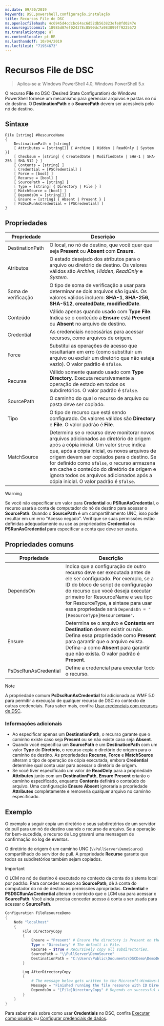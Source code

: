 ```yaml
---
ms.date: 09/20/2019
keywords: DSC,powershell,configuração,instalação
title: Recursos File de DSC
ms.openlocfilehash: 4c6945d4cdcbc64ac6d52db563823efe8fd0247e
ms.sourcegitcommit: 18985d07ef024378c8590dc7a983099ff9225672
ms.translationtype: HT
ms.contentlocale: pt-BR
ms.lasthandoff: 10/04/2019
ms.locfileid: "71954673"
---
```

# <a name="dsc-file-resource"></a>Recursos File de DSC

> Aplica-se a: Windows PowerShell 4.0, Windows PowerShell 5.x

O recurso **File** no DSC (Desired State Configuration) do Windows PowerShell fornece um mecanismo para gerenciar arquivos e pastas no nó de destino. O **DestinationPath** e o **SourcePath** devem ser acessíveis pelo nó de destino.

## <a name="syntax"></a>Sintaxe

```Syntax
File [string] #ResourceName
{
    DestinationPath = [string]
    [ Attributes = [string[]] { Archive | Hidden | ReadOnly | System }]
    [ Checksum = [string] { CreatedDate | ModifiedDate | SHA-1 | SHA-256 | SHA-512 } ]
    [ Contents = [string] ]
    [ Credential = [PSCredential] ]
    [ Force = [bool] ]
    [ Recurse = [bool] ]
    [ SourcePath = [string] ]
    [ Type = [string] { Directory | File } ]
    [ MatchSource = [bool] ]
    [ DependsOn = [string[]] ]
    [ Ensure = [string] { Absent | Present } ]
    [ PsDscRunAsCredential = [PSCredential] ]
}
```

## <a name="properties"></a>Propriedades

|Propriedade |Descrição |
|---|---|
|DestinationPath |O local, no nó de destino, que você quer que seja **Present** ou **Absent** com **Ensure**. |
|Atributos |O estado desejado dos atributos para o arquivo ou diretório de destino. Os valores válidos são _Archive_, _Hidden_, _ReadOnly_ e _System_. |
|Soma de verificação |O tipo de soma de verificação a usar para determinar se dois arquivos são iguais. Os valores válidos incluem: **SHA-1**, **SHA-256**, **SHA-512**, **createdDate**, **modifiedDate**. |
|Conteúdo |Válido apenas quando usado com **Type** **File**. Indica se o conteúdo a **Ensure** está **Present** ou **Absent** no arquivo de destino. |
|Credential |As credenciais necessárias para acessar recursos, como arquivos de origem. |
|Force |Substitui as operações de acesso que resultariam em erro (como substituir um arquivo ou excluir um diretório que não esteja vazio). O valor padrão é `$false`. |
|Recurse |Válido somente quando usado com **Type** **Directory**. Executa recursivamente a operação de estado em todos os subdiretórios. O valor padrão é `$false`. |
|SourcePath |O caminho do qual o recurso de arquivo ou pasta deve ser copiado. |
|Tipo |O tipo de recurso que está sendo configurado. Os valores válidos são **Directory** e **File**. O valor padrão é **File**. |
|MatchSource |Determina se o recurso deve monitorar novos arquivos adicionados ao diretório de origem após a cópia inicial. Um valor `$true` indica que, após a cópia inicial, os novos arquivos de origem devem ser copiados para o destino. Se for definido como `$false`, o recurso armazena em cache o conteúdo do diretório de origem e ignora todos os arquivos adicionados após a cópia inicial. O valor padrão é `$false`. |

> [!WARNING]
> Se você não especificar um valor para **Credential** ou **PSRunAsCredential**, o recurso usará a conta de computador do nó de destino para acessar o **SourcePath**. Quando o **SourcePath** é um compartilhamento UNC, isso pode resultar em um erro "Acesso negado". Verifique se suas permissões estão definidas adequadamente ou use as propriedades **Credential** ou **PSRunAsCredential** para especificar a conta que deve ser usada.

## <a name="common-properties"></a>Propriedades comuns

|Propriedade |Descrição |
|---|---|
|DependsOn |Indica que a configuração de outro recurso deve ser executada antes de ele ser configurado. Por exemplo, se a ID do bloco de script de configuração do recurso que você deseja executar primeiro for ResourceName e seu tipo for ResourceType, a sintaxe para usar essa propriedade será `DependsOn = "[ResourceType]ResourceName"`. |
|Ensure |Determina se o arquivo e **Contents** em **Destination** devem existir ou não. Defina essa propriedade como **Present** para garantir que o arquivo exista. Defina-a como **Absent** para garantir que não exista. O valor padrão é **Present**. |
|PsDscRunAsCredential |Define a credencial para executar todo o recurso. |

> [!NOTE]
> A propriedade comum **PsDscRunAsCredential** foi adicionada ao WMF 5.0 para permitir a execução de qualquer recurso de DSC no contexto de outras credenciais. Para saber mais, confira [Usar credenciais com recursos de DSC](../../../configurations/runasuser.md).

### <a name="additional-information"></a>Informações adicionais

- Ao especificar apenas um **DestinationPath**, o recurso garante que o caminho existe caso seja **Present** ou se não existe caso seja **Absent**.
- Quando você especifica um **SourcePath** e um **DestinationPath** com um valor **Type** do **Diretório**, o recurso copia o diretório de origem para o caminho de destino. As propriedades **Recurse**, **Force** e **MatchSource** alteram o tipo de operação de cópia executada, embora **Credential** determine qual conta usar para acessar o diretório de origem.
- Se você tiver especificado um valor de **ReadOnly** para a propriedade **Attributes** junto com um **DestinationPath**, **Ensure** **Present** criarão o caminho especificado, enquanto **Contents** definirá o conteúdo do arquivo. Uma configuração **Ensure** **Absent** ignoraria a propriedade **Attributes** completamente e removeria qualquer arquivo no caminho especificado.

## <a name="example"></a>Exemplo

O exemplo a seguir copia um diretório e seus subdiretórios de um servidor de pull para um nó de destino usando o recurso de arquivo. Se a operação for bem-sucedida, o recurso de Log gravará uma mensagem de confirmação no log de eventos.

O diretório de origem é um caminho UNC (`\\PullServer\DemoSource`) compartilhado do servidor de pull. A propriedade **Recurse** garante que todos os subdiretórios também sejam copiados.

> [!IMPORTANT]
> O LCM no nó de destino é executado no contexto da conta do sistema local por padrão. Para conceder acesso ao **SourcePath**, dê à conta do computador do nó de destino as permissões apropriadas. **Credential** e **PSDSCRunAsCredential** alteram o contexto que o LCM usa para acessar o **SourcePath**. Você ainda precisa conceder acesso à conta a ser usada para acessar o **SourcePath**.

```powershell
Configuration FileResourceDemo
{
    Node "localhost"
    {
        File DirectoryCopy
        {
            Ensure = "Present" # Ensure the directory is Present on the target node.
            Type = "Directory" # The default is File.
            Recurse = $true # Recursively copy all subdirectories.
            SourcePath = "\\PullServer\DemoSource"
            DestinationPath = "C:\Users\Public\Documents\DSCDemo\DemoDestination"
        }

        Log AfterDirectoryCopy
        {
            # The message below gets written to the Microsoft-Windows-Desired State Configuration/Analytic log
            Message = "Finished running the file resource with ID DirectoryCopy"
            DependsOn = "[File]DirectoryCopy" # Depends on successful execution of the File resource.
        }
    }
}
```

Para saber mais sobre como usar **Credentials** no DSC, confira [Executar como usuário](../../../configurations/runAsUser.md) ou [Configurar credenciais de dados](../../../configurations/configDataCredentials.md).